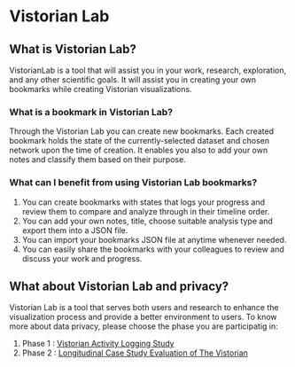 # Vistorian Lab

## What is Vistorian Lab?

VistorianLab is a tool that will assist you in your work, research, exploration, and any other scientific goals. It will assist you in creating your own bookmarks while creating Vistorian visualizations.  

### What is a bookmark in Vistorian Lab?
Through the Vistorian Lab you can create new bookmarks. Each created bookmark holds the state of the currently-selected dataset and chosen network upon the time of creation. It enables you also to add your own notes and classify them based on their purpose. 

### What can I benefit from using Vistorian Lab bookmarks?
1. You can create bookmarks with states that logs your progress and review them to compare and analyze through in their timeline order.
2. You can add your own notes, title, choose suitable analysis type and export them into a JSON file. 
3. You can import your bookmarks JSON file at anytime whenever needed.
4. You can easily share the bookmarks with your colleagues to review and discuss your work and progress. 


## What about Vistorian Lab and privacy?
Vistorian Lab is a tool that serves both users and research to enhance the visualization process and provide a better environment to users. To know more about data privacy, please choose the phase you are participatig in:
1. Phase 1 :  <a href="https://vistorian.github.io/studyPhase1_activityLogging.html">Vistorian Activity Logging Study</a> 
2. Phase 2 :  <a href="https://vistorian.github.io/studyPhase2_LongitudinalCaseStudy.html">Longitudinal Case Study Evaluation of The Vistorian</a> 
